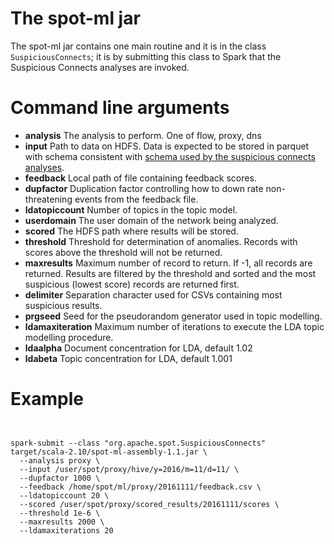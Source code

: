 # The spot-ml jar


The spot-ml jar contains one main routine and it is in the class `SuspiciousConnects`; 
it is by submitting this class to Spark that the Suspicious Connects analyses are invoked.



# Command line arguments


* **analysis**  The analysis to perform. One of  flow, proxy, dns
* **input** Path to data on HDFS. Data is expected to be stored in parquet with schema consistent with 
[schema used by the suspicious connects analyses](SUSPICIOUS_CONNECTS_SCHEMA.md).
* **feedback**  Local path of file containing feedback scores.
* **dupfactor** Duplication factor controlling how to down rate non-threatening events from the feedback file.
* **ldatopiccount** Number of topics in the topic model.
* **userdomain** The user domain of the network being analyzed.
* **scored** The HDFS path where results will be stored.
* **threshold** Threshold for determination of anomalies. Records with scores above the threshold will not be returned.
* **maxresults** Maximum number of record to return. If -1, all records are returned. Results are filtered by the threshold and sorted and the most suspicious (lowest score) records are returned first.
* **delimiter** Separation character used for CSVs containing most suspicious results.
* **prgseed** Seed for the pseudorandom generator used in topic modelling.
* **ldamaxiteration** Maximum number of iterations to execute the LDA topic modelling procedure.
* **ldaalpha** Document concentration for LDA, default 1.02
* **ldabeta** Topic concentration for LDA, default 1.001

# Example


<pre><code>

spark-submit --class "org.apache.spot.SuspiciousConnects"  target/scala-2.10/spot-ml-assembly-1.1.jar \
  --analysis proxy \
  --input /user/spot/proxy/hive/y=2016/m=11/d=11/ \
  --dupfactor 1000 \
  --feedback /home/spot/ml/proxy/20161111/feedback.csv \
  --ldatopiccount 20 \
  --scored /user/spot/proxy/scored_results/20161111/scores \
  --threshold 1e-6 \
  --maxresults 2000 \
  --ldamaxiterations 20 

</code></pre>

